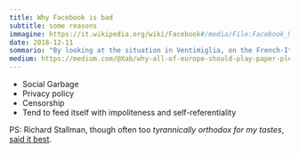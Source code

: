 ```yaml
---
title: Why Facebook is bad
subtitle: some reasons
immagine: https://it.wikipedia.org/wiki/Facebook#/media/File:Facebook_New_Logo_(2015).svg
date: 2018-12-11
sommario: "By looking at the situation in Ventimiglia, on the French-Italian border, I instinctively thought of a 2013 indie game..."
medium: https://medium.com/@Xab/why-all-of-europe-should-play-paper-please-7d2903123bbf
---
```


- Social Garbage
- Privacy policy
- Censorship
- Tend to feed itself with impoliteness and self-referentiality

PS: Richard Stallman, though often too _tyrannically orthodox for my tastes_, [said it best](https://stallman.org/facebook.html).
